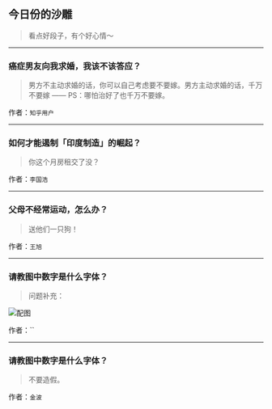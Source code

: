 ## 今日份的沙雕

> 看点好段子，有个好心情～


 
---

### 癌症男友向我求婚，我该不该答应？

> 男方不主动求婚的话，你可以自己考虑要不要嫁。男方主动求婚的话，千万不要嫁 —— PS：哪怕治好了也千万不要嫁。


作者：`知乎用户`

---

### 如何才能遏制「印度制造」的崛起？

> 你这个月房租交了没？


作者：`李国浩`

---

### 父母不经常运动，怎么办？

> 送他们一只狗！


作者：`王旭`

---

### 请教图中数字是什么字体？

> 问题补充：



![配图](http://pic1.zhimg.com/be86a914f769225eb4c837096523f422_b.jpg)


作者：``

---

### 请教图中数字是什么字体？

> 不要造假。


作者：`金波`